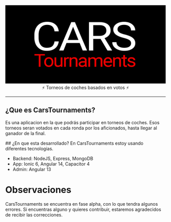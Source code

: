 <div align="center">
  <img src="./banner.png"/>
</div>
<div align="center">
  ⚡️ Torneos de coches basados en votos ⚡️
<br />
</div>

<hr>

## ¿Que es CarsTournaments?
Es una aplicacion en la que podrás participar en torneos de coches. Esos torneos seran votados en cada ronda por los aficionados, hasta llegar al ganador de la final.

## ¿En que esta desarrollado?
En CarsTournaments estoy usando diferentes tecnologias.
- Backend: NodeJS, Express, MongoDB
- App: Ionic 6, Angular 14, Capacitor 4
- Admin: Angular 13

# Observaciones
CarsTournaments se encuentra en fase alpha, con lo que tendra algunos errores. Si encuentras alguno y quieres contribuir, estaremos agradecidos de recibir las correcciones.